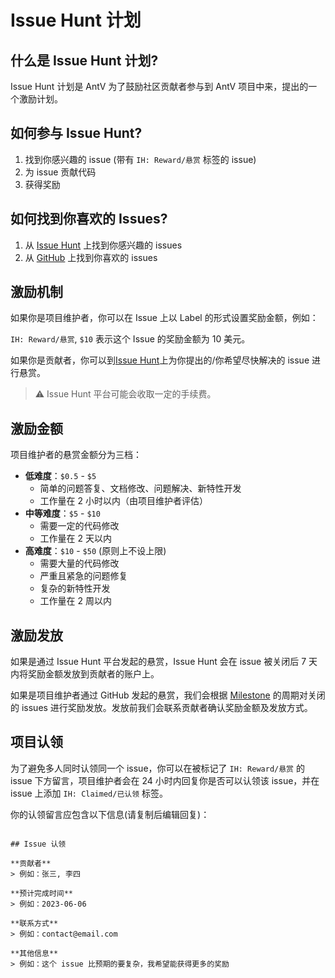 # Issue Hunt 计划

## 什么是 Issue Hunt 计划?

Issue Hunt 计划是 AntV 为了鼓励社区贡献者参与到 AntV 项目中来，提出的一个激励计划。

## 如何参与 Issue Hunt?

1. 找到你感兴趣的 issue (带有 `IH: Reward/悬赏` 标签的 issue)
2. 为 issue 贡献代码
3. 获得奖励

## 如何找到你喜欢的 Issues?

1. 从 [Issue Hunt](https://oss.issuehunt.io/r/antvis/G6/issues) 上找到你感兴趣的 issues
2. 从 [GitHub](https://github.com/antvis/G6/issues?q=is%3Aopen+is%3Aissue+label%3A%22IH%3A+Reward%2F%E6%82%AC%E8%B5%8F%22) 上找到你喜欢的 issues

## 激励机制

如果你是项目维护者，你可以在 Issue 上以 Label 的形式设置奖励金额，例如：

`IH: Reward/悬赏`, `$10` 表示这个 Issue 的奖励金额为 10 美元。

如果你是贡献者，你可以到[Issue Hunt](https://oss.issuehunt.io/r/antvis/G6/issues)上为你提出的/你希望尽快解决的 issue 进行悬赏。

> ⚠️ Issue Hunt 平台可能会收取一定的手续费。

## 激励金额

项目维护者的悬赏金额分为三档：

- **低难度**：`$0.5` - `$5`
  - 简单的问题答复、文档修改、问题解决、新特性开发
  - 工作量在 2 小时以内（由项目维护者评估）
- **中等难度**：`$5` - `$10`
  - 需要一定的代码修改
  - 工作量在 2 天以内
- **高难度**：`$10` - `$50` (原则上不设上限)
  - 需要大量的代码修改
  - 严重且紧急的问题修复
  - 复杂的新特性开发
  - 工作量在 2 周以内

## 激励发放

如果是通过 Issue Hunt 平台发起的悬赏，Issue Hunt 会在 issue 被关闭后 7 天内将奖励金额发放到贡献者的账户上。

如果是项目维护者通过 GitHub 发起的悬赏，我们会根据 [Milestone](https://github.com/antvis/G6/milestones) 的周期对关闭的 issues 进行奖励发放。发放前我们会联系贡献者确认奖励金额及发放方式。

## 项目认领

为了避免多人同时认领同一个 issue，你可以在被标记了 `IH: Reward/悬赏` 的 issue 下方留言，项目维护者会在 24 小时内回复你是否可以认领该 issue，并在 issue 上添加 `IH: Claimed/已认领` 标签。

你的认领留言应包含以下信息(请复制后编辑回复)：

```template

## Issue 认领

**贡献者**
> 例如：张三, 李四

**预计完成时间**
> 例如：2023-06-06

**联系方式**
> 例如：contact@email.com

**其他信息**
> 例如：这个 issue 比预期的要复杂，我希望能获得更多的奖励

```
